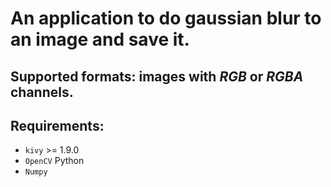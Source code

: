 # An application to do gaussian blur to an image and save it.

## Supported formats: images with _RGB_ or _RGBA_ channels.

## Requirements:

* `kivy` >= 1.9.0
* `OpenCV` Python
* `Numpy`
